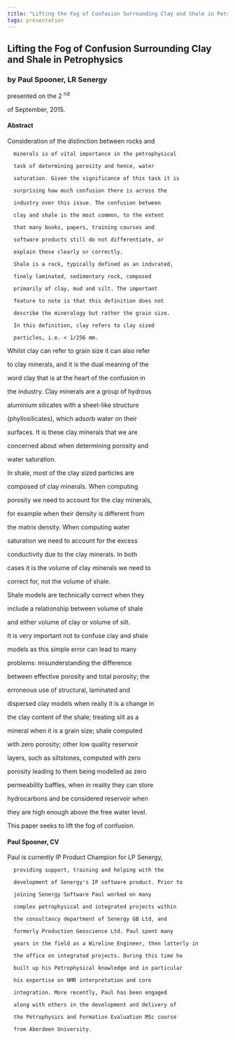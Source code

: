 ```yaml
---
title: "Lifting the Fog of Confusion Surrounding Clay and Shale in Petrophysics (Paul Spooner, LR Senergy)"
tags: presentation 
---
```



		
<h2>
Lifting the Fog of Confusion Surrounding Clay and Shale in Petrophysics
</h2>

 



		
<h3>
by Paul Spooner, LR Senergy
</h3>

 



 
<p>
presented on the 2
<sup>
nd
</sup>

 of September, 2015.
</p>

	

 
<h4>
Abstract
</h4>



      
<p>
Consideration of the distinction between rocks and

      minerals is of vital importance in the petrophysical

      task of determining porosity and hence, water

      saturation. Given the significance of this task it is

      surprising how much confusion there is across the

      industry over this issue. The confusion between

      clay and shale is the most common, to the extent

      that many books, papers, training courses and

      software products still do not differentiate, or

      explain these clearly or correctly.
</p>



      
<p>


      Shale is a rock, typically defined as an indurated,

      finely laminated, sedimentary rock, composed

      primarily of clay, mud and silt. The important

      feature to note is that this definition does not

      describe the mineralogy but rather the grain size.

      In this definition, clay refers to clay sized

      particles, i.e. < 1/256 mm.
</p>



    
<p>


Whilst clay can refer to grain size it can also refer 

to clay minerals, and it is the dual meaning of the 

word clay that is at the heart of the confusion in 

the industry. Clay minerals are a group of hydrous 

aluminium silicates with a sheet-like structure 

(phyllosilicates), which adsorb water on their 

surfaces. It is these clay minerals that we are 

concerned about when determining porosity and 

water saturation.
</p>



    
<p>


In shale, most of the clay sized particles are 

composed of clay minerals. When computing 

porosity we need to account for the clay minerals, 

for example when their density is different from 

the matrix density. When computing water 

saturation we need to account for the excess 

conductivity due to the clay minerals. In both 

cases it is the volume of clay minerals we need to 

correct for, not the volume of shale.
</p>



    
<p>


Shale models are technically correct when they 

include a relationship between volume of shale 

and either volume of clay or volume of silt.
</p>



    
<p>


It is very important not to confuse clay and shale 

models as this simple error can lead to many 

problems: misunderstanding the difference 

between effective porosity and total porosity; the 

erroneous use of structural, laminated and 

dispersed clay models when really it is a change in 

the clay content of the shale; treating silt as a 

mineral when it is a grain size; shale computed 

with zero porosity; other low quality reservoir 

layers, such as siltstones, computed with zero 

porosity leading to them being modelled as zero 

permeability baffles, when in reality they can store 

hydrocarbons and be considered reservoir when 

they are high enough above the free water level.
</p>



    
<p>


This paper seeks to lift the fog of confusion.
</p>





<h4>
Paul Spooner, CV
</h4>





      
<p>
Paul is currently IP Product Champion for LP Senergy,

      providing support, training and helping with the

      development of Senergy's IP software product. Prior to

      joining Senergy Software Paul worked on many

      complex petrophysical and integrated projects within

      the consultancy department of Senergy GB Ltd, and

      formerly Production Geoscience Ltd. Paul spent many

      years in the field as a Wireline Engineer, then latterly in

      the office on integrated projects. During this time he

      built up his Petrophysical knowledge and in particular

      his expertise on NMR interpretation and core

      integration. More recently, Paul has been engaged

      along with others in the development and delivery of

      the Petrophysics and Formation Evaluation MSc course

      from Aberdeen University.
</p>



	

